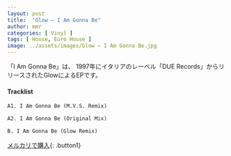 ```yaml
---
layout: post
title:  "Glow – I Am Gonna Be"
author: mmr
categories: [ Vinyl ]
tags: [ House, Euro House ]
image: ../assets/images/Glow – I Am Gonna Be.jpg
---
```


「I Am Gonna Be」は、
1997年にイタリアのレーベル「DUE Records」からリリースされたGlowによるEPです。

#### Tracklist
```md
A1. I Am Gonna Be (M.V.S. Remix)

A2. I Am Gonna Be (Original Mix)

B. I Am Gonna Be (Glow Remix)
```


[メルカリで購入](https://jp.mercari.com/item/m91456308602){: .button1}

